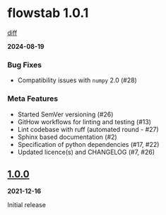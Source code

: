 
# flowstab 1.0.1
[diff](https://github.com/alexbovet/flow_stability/compare/1.0.0...1.0.1)

**2024-08-19**

### Bug Fixes

- Compatibility issues with `numpy` 2.0 (#28)

### Meta Features

- Started SemVer versioning (#26)
- GitHow workflows for linting and testing (#13)
- Lint codebase with ruff (automated round - #27)
- Sphinx based documentation (#2)
- Specification of python dependencies (#17, #22)
- Updated licence(s) and CHANGELOG (#7, #26)

<a name="1.0.0"></a>
## [1.0.0](https://github.com/alexbovet/flow_stability/releases/tag/v1.0)

**2021-12-16**

Initial release
